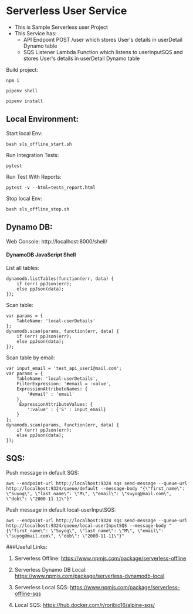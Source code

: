 # Serverless User Service

- This is Sample Serverless user Project
- This Service has:
    - API Endpoint POST /user which stores User's details in userDetail Dynamo table
    - SQS Listener Lambda Function which listens to userInputSQS and stores User's details in userDetail Dynamo table

Build project:

```
npm i

pipenv shell

pipenv install
```

## Local Environment:

Start local Env:

```
bash sls_offline_start.sh
```

Run Integration Tests:

```
pytest
```

Run Test With Reports:

```
pytest -v --html=tests_report.html

```

Stop local Env:

```
bash sls_offline_stop.sh
```

## Dynamo DB:

Web Console: http://localhost:8000/shell/

#### DynamoDB JavaScript Shell
List all tables:

```
dynamodb.listTables(function(err, data) {
    if (err) ppJson(err); 
    else ppJson(data); 
});
```

Scan table:

```
var params = {
    TableName: 'local-userDetails'
};
dynamodb.scan(params, function(err, data) {
    if (err) ppJson(err); 
    else ppJson(data);
});
```

Scan table by email:

```
var input_email = 'test_api_user1@mail.com';
var params = {
    TableName: 'local-userDetails',
    FilterExpression: '#email = :value',
    ExpressionAttributeNames: { 
        '#email' : 'email'
    },
     ExpressionAttributeValues: {   
        ':value' : {'S' : input_email}
    }
};
dynamodb.scan(params, function(err, data) {
    if (err) ppJson(err); 
    else ppJson(data);
});
```

## SQS:

Push message in default SQS:

```
aws --endpoint-url http://localhost:9324 sqs send-message --queue-url http://localhost:9324/queue/default --message-body "{\"first_name\": \"Suyog\", \"last_name\": \"M\", \"email\": \"suyog@mail.com\", \"dob\": \"2000-11-11\"}"

```

Push message in default local-userInputSQS:

```
aws --endpoint-url http://localhost:9324 sqs send-message --queue-url http://localhost:9324/queue/local-userInputSQS --message-body "{\"first_name\": \"Suyog\", \"last_name\": \"M\", \"email\": \"suyog@mail.com\", \"dob\": \"2000-11-11\"}"

```

###Useful Links:
1. Serverless Offline:
   https://www.npmjs.com/package/serverless-offline

2. Serverless Dynamo DB Local: https://www.npmjs.com/package/serverless-dynamodb-local

3. Serverless Local SQS: https://www.npmjs.com/package/serverless-offline-sqs

4. Local SQS: https://hub.docker.com/r/roribio16/alpine-sqs/